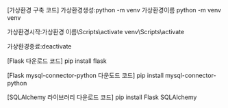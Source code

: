 [가상환경 구축 코드]
가상환경생성:python -m venv 가상환경이름
python -m venv venv

가상환경시작:가상환경 이름\Scripts\activate
venv\Scripts\activate

가상환경종료:deactivate


[Flask 다운로드 코드]
pip install flask

[Flask mysql-connector-python 다운도드 코드]
pip install mysql-connector-python

[SQLAlchemy 라이브러리 다운로드 코드]
pip install Flask SQLAlchemy